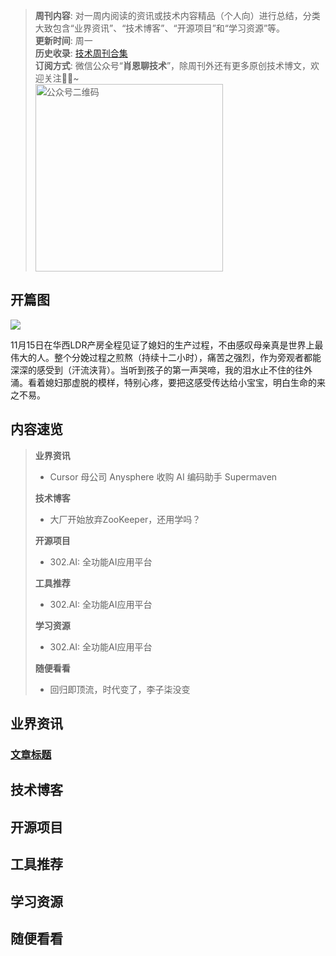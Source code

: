 > **周刊内容**: 对一周内阅读的资讯或技术内容精品（个人向）进行总结，分类大致包含“业界资讯”、“技术博客”、“开源项目”和“学习资源”等。<br>
> **更新时间**: 周一<br>
> **历史收录**: [技术周刊合集](https://mp.weixin.qq.com/mp/appmsgalbum?__biz=MzkwODY0ODQzOQ==&action=getalbum&album_id=3492416248238096386#wechat_redirect) <br>
> **订阅方式**: 微信公众号“**肖恩聊技术**”，除周刊外还有更多原创技术博文，欢迎关注👏🏻~<br>
> <img src="https://cdn.jsdelivr.net/gh/Xiaoxie1994/images/images/20241103221454.png" alt="公众号二维码" width="300">

## 开篇图
![](https://cdn.jsdelivr.net/gh/Xiaoxie1994/images/images/20241117233731.png)

11月15日在华西LDR产房全程见证了媳妇的生产过程，不由感叹母亲真是世界上最伟大的人。整个分娩过程之煎熬（持续十二小时），痛苦之强烈，作为旁观者都能深深的感受到（汗流浃背）。当听到孩子的第一声哭啼，我的泪水止不住的往外涌。看着媳妇那虚脱的模样，特别心疼，要把这感受传达给小宝宝，明白生命的来之不易。

## 内容速览
> **业界资讯**
> - Cursor 母公司 Anysphere 收购 AI 编码助手 Supermaven
>
> **技术博客**
> - 大厂开始放弃ZooKeeper，还用学吗？
> 
> **开源项目**
> - 302.AI: 全功能AI应用平台
> 
> **工具推荐**
> - 302.AI: 全功能AI应用平台
> 
>**学习资源**
> - 302.AI: 全功能AI应用平台
> 
> **随便看看**
> - 回归即顶流，时代变了，李子柒没变

## 业界资讯
### [文章标题](文章链接)

## 技术博客
 
## 开源项目 

## 工具推荐

## 学习资源

## 随便看看